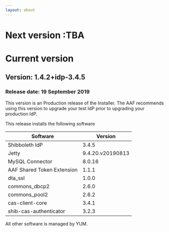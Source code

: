 ```yaml
---
layout: about
---
```


# Next version :TBA

# Current version

## Version: 1.4.2+idp-3.4.5

### Release date: 19 September 2019

This version is an Production release of the Installer. The AAF recommends using this version to upgrade your test IdP prior to upgrading your production IdP.

This release installs the following software

| Software | Version |
| -------- | ------- |
| Shibboleth IdP | 3.4.5 |
| Jetty | 9.4.20.v20190813 |
| MySQL Connector  | 8.0.16  |
| AAF Shared Token Extension | 1.1.1 |
| dta_ssl | 1.0.0 |
| commons_dbcp2 | 2.6.0 |
| commons_pool2 | 2.6.2 |
| cas-client-core | 3.4.1 |
| shib-cas-authenticator | 3.2.3 |

All other software is managed by YUM.
